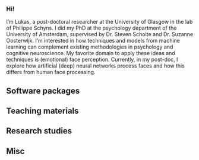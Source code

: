 ### Hi!

I’m Lukas, a post-doctoral researcher at the University of Glasgow in the lab of Philippe Schyns. I did my PhD at the psychology department of the University of Amsterdam, supervised by Dr. Steven Scholte and Dr. Suzanne Oosterwijk. I’m interested in how techniques and models from machine learning can complement existing methodologies in psychology and cognitive neuroscience. My favorite domain to apply these ideas and techniques is (emotional) face perception. Currently, in my post-doc, I explore how artificial (deep) neural networks process faces and how this differs from human face processing.

## Software packages

## Teaching materials

## Research studies

## Misc
